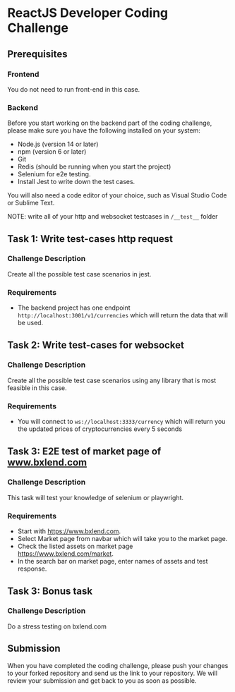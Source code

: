 # ReactJS Developer Coding Challenge

## Prerequisites

### Frontend

You do not need to run front-end in this case.

### Backend

Before you start working on the backend part of the coding challenge, please make sure you have the following installed on your system:

- Node.js (version 14 or later)
- npm (version 6 or later)
- Git
- Redis (should be running when you start the project)
- Selenium for e2e testing.
- Install Jest to write down the test cases.

You will also need a code editor of your choice, such as Visual Studio Code or Sublime Text.

NOTE: write all of your http and websocket testcases in `/__test__` folder

## Task 1: Write test-cases http request

### Challenge Description
Create all the possible test case scenarios in jest.

### Requirements
- The backend project has one endpoint `http://localhost:3001/v1/currencies` which will return the data that will be used.

## Task 2: Write test-cases for websocket

### Challenge Description

Create all the possible test case scenarios using any library that is most feasible in this case.

### Requirements

- You will connect to `ws://localhost:3333/currency` which will return you the updated prices of cryptocurrencies every 5 seconds

## Task 3: E2E test of market page of www.bxlend.com

### Challenge Description

This task will test your knowledge of selenium or playwright.

### Requirements

- Start with https://www.bxlend.com. 
- Select Market page from navbar which will take you to the market page.
- Check the listed assets on market page https://www.bxlend.com/market. 
- In the search bar on market page, enter names of assets and test response. 

## Task 3: Bonus task

### Challenge Description

Do a stress testing on bxlend.com


## Submission

When you have completed the coding challenge, please push your changes to your forked repository and send us the link to your repository. We will review your submission and get back to you as soon as possible.

